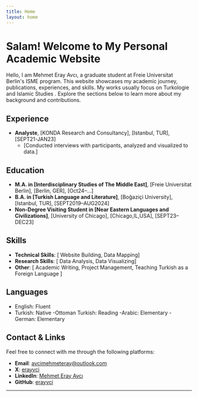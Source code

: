 ```yaml
---
title: Home
layout: home
---
```


# Salam! Welcome to My Personal Academic Website

Hello, I am Mehmet Eray Avcı, a graduate student at Freie Universitat Berlin's ISME program. This website showcases my academic journey, publications, experiences, and skills. My works usually focus on Turkologie and Islamic Studies . Explore the sections below to learn more about my background and contributions.



## Experience

- **Analyste**, [KONDA Research and Consultancy], [Istanbul, TUR], [SEPT21-JAN23]
  - [Conducted interviews with participants, analyzed and visualized to data.]


## Education

- **M.A. in [Interdisciplinary Studies of The Middle East]**, [Freie Universitat Berlin], [Berlin, GER], [Oct24–...]
- **B.A. in [Turkish Language and Literature]**, [Boğaziçi University], [Istanbul, TUR], [SEPT2019–AUG2024]
- **Non-Degree Visiting Student in [Near Eastern Languages and Civilizations]**, [University of Chicago], [Chicago,IL,USA], [SEPT23–DEC23]

## Skills

- **Technical Skills**: [ Website Building, Data Mapping]
- **Research Skills**: [ Data Analysis, Data Visualizing]
- **Other**: [ Academic Writing, Project Management, Teaching Turkish as a Foreign Language ]

## Languages

- English: Fluent
- Turkish: Native
-Ottoman Turkish: Reading
-Arabic: Elementary
-German: Elementary


## Contact & Links

Feel free to connect with me through the following platforms:

- **Email**: [avcimehmeteray@outlook.com](mailto:avcimehmeteray@outlook.com)
- **X**: [erayvci](https://x.com/erayvci)
- **LinkedIn**: [Mehmet Eray Avcı](https://www.linkedin.com/in/erayavci/)
- **GitHub**: [erayvci](https://github.com/erayvci)

----

[^1]: [It can take up to 10 minutes for changes to your site to publish after you push the changes to GitHub](https://docs.github.com/en/pages/setting-up-a-github-pages-site-with-jekyll/creating-a-github-pages-site-with-jekyll#creating-your-site).

[Just the Docs]: https://just-the-docs.github.io/just-the-docs/
[GitHub Pages]: https://docs.github.com/en/pages
[README]: https://github.com/just-the-docs/just-the-docs-template/blob/main/README.md
[Jekyll]: https://jekyllrb.com
[GitHub Pages / Actions workflow]: https://github.blog/changelog/2022-07-27-github-pages-custom-github-actions-workflows-beta/
[use this template]: https://github.com/just-the-docs/just-the-docs-template/generate
